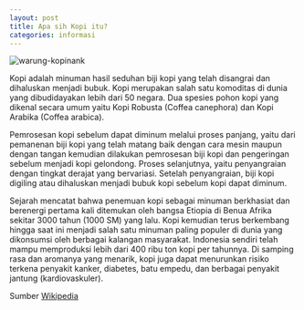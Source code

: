 ```yaml
---
layout: post
title: Apa sih Kopi itu? 
categories: informasi
---
```


![warung-kopinank]({{site.baseurl}}/images/location.jpg)

Kopi adalah minuman hasil seduhan biji kopi yang telah disangrai dan dihaluskan menjadi bubuk. Kopi merupakan salah satu komoditas di dunia yang dibudidayakan lebih dari 50 negara. Dua spesies pohon kopi yang dikenal secara umum yaitu Kopi Robusta (Coffea canephora) dan Kopi Arabika (Coffea arabica).

Pemrosesan kopi sebelum dapat diminum melalui proses panjang, yaitu dari pemanenan biji kopi yang telah matang baik dengan cara mesin maupun dengan tangan kemudian dilakukan pemrosesan biji kopi dan pengeringan sebelum menjadi kopi gelondong. Proses selanjutnya, yaitu penyangraian dengan tingkat derajat yang bervariasi. Setelah penyangraian, biji kopi digiling atau dihaluskan menjadi bubuk kopi sebelum kopi dapat diminum.

Sejarah mencatat bahwa penemuan kopi sebagai minuman berkhasiat dan berenergi pertama kali ditemukan oleh bangsa Etiopia di Benua Afrika sekitar 3000 tahun (1000 SM) yang lalu. Kopi kemudian terus berkembang hingga saat ini menjadi salah satu minuman paling populer di dunia yang dikonsumsi oleh berbagai kalangan masyarakat. Indonesia sendiri telah mampu memproduksi lebih dari 400 ribu ton kopi per tahunnya. Di samping rasa dan aromanya yang menarik, kopi juga dapat menurunkan risiko terkena penyakit kanker, diabetes, batu empedu, dan berbagai penyakit jantung (kardiovaskuler).


Sumber [Wikipedia](https://id.wikipedia.org/wiki/Kopi)